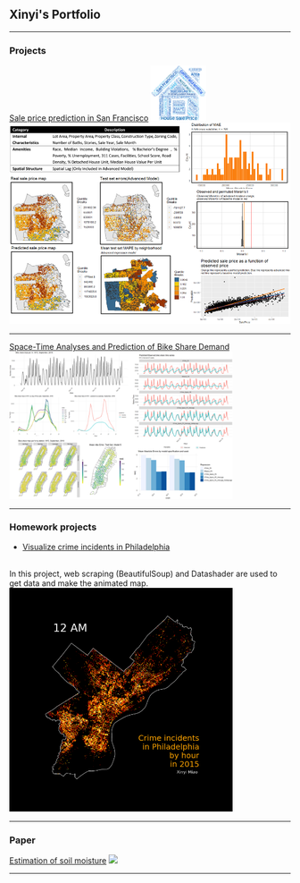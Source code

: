 ## Xinyi's Portfolio

---

### Projects

[Sale price prediction in San Francisco](/html/salesPredictionSF.html)
<img src="images/wordCloud.png?raw=true" style="width:100px;height:100px;">
<img src="images/saleSF.png?raw=true"/>

---
[Space-Time Analyses and Prediction of Bike Share Demand](/bikesharedAnalysis)
<img src="images/bikePredict.png?raw=true" style="width:400px;">

---

### Homework projects

- [Visualize crime incidents in Philadelphia](https://nbviewer.jupyter.org/github/XinyiMsumyee/HomeworkProjectForMUSA620/blob/master/assignment-5_Xinyi_Miao.ipynb)
<br>
In this project, web scraping (BeautifulSoup) and Datashader are used to get data and make the animated map.
<br>
<img src="images/crimes_hour.gif?raw=true" style="width:400px;height:400px;">

---

### Paper
[Estimation of soil moisture](/pdf/soilMoisture.pdf)
<img src="images/soilMoisture_poster.jpg?raw=true"/>


---